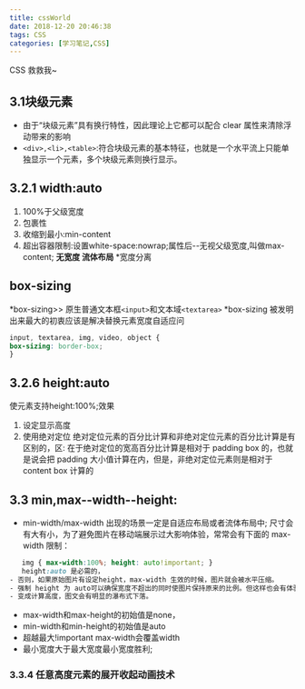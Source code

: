 ```yaml
---
title: cssWorld
date: 2018-12-20 20:46:38
tags: CSS
categories: [学习笔记,CSS]
---
```

CSS 救救我~
<!-- more -->

## 3.1块级元素

 - 由于“块级元素”具有换行特性，因此理论上它都可以配合 clear 属性来清除浮动带来的影响
 - `<div>,<li>,<table>`:符合块级元素的基本特征，也就是一个水平流上只能单独显示一个元素，多个块级元素则换行显示。

## 3.2.1 width:auto

 1. 100%于父级宽度
 2. 包裹性
 3. 收缩到最小:min-content
 4. 超出容器限制:设置white-space:nowrap;属性后--无视父级宽度,叫做max-content;
 **无宽度 流体布局**
 *宽度分离
## box-sizing
 *box-sizing>> 原生普通文本框`<input>`和文本域`<textarea>`
 *box-sizing 被发明出来最大的初衷应该是解决替换元素宽度自适应问
``` css
input, textarea, img, video, object {
box-sizing: border-box;
}
```
## 3.2.6 height:auto

使元素支持height:100%;效果
 1. 设定显示高度
 2. 使用绝对定位
绝对定位元素的百分比计算和非绝对定位元素的百分比计算是有区别的，区:
在于绝对定位的宽高百分比计算是相对于 padding box 的，也就是说会把 padding 大小值计算在内，但是，非绝对定位元素则是相对于 content box 计算的

## 3.3 min,max--width--height:

 - min-width/max-width 出现的场景一定是自适应布局或者流体布局中;
   尺寸会有大有小，为了避免图片在移动端展示过大影响体验，常常会有下面的 max-width 限制：
```css
   img { max-width:100%; height: auto!important; } 
   height:auto 是必需的，
- 否则，如果原始图片有设定height，max-width 生效的时候，图片就会被水平压缩。
- 强制 height 为 auto可以确保宽度不超出的同时使图片保持原来的比例。但这样也会有体验上的问题，那就是在加载时图片占据高度会从 0
- 变成计算高度，图文会有明显的瀑布式下落。
```
 - max-width和max-height的初始值是none，
 - min-width和min-height的初始值是auto
 - 超越最大!important max-width会覆盖width
 - 最小宽度大于最大宽度最小宽度胜利;
 
### 3.3.4 任意高度元素的展开收起动画技术

